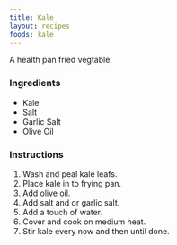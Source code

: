 ```yaml
---
title: Kale
layout: recipes
foods: kale
---
```


A health pan fried vegtable.

### Ingredients
- Kale
- Salt
- Garlic Salt
- Olive Oil

### Instructions
1. Wash and peal kale leafs.
2. Place kale in to frying pan.
3. Add olive oil.
4. Add salt and or garlic salt.
5. Add a touch of water.
6. Cover and cook on medium heat.
7. Stir kale every now and then until done.


